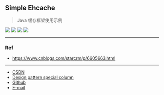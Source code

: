 ## Simple Ehcache

> Java 缓存框架使用示例

![](https://img.shields.io/badge/java-1.8-red.svg)
![](https://img.shields.io/badge/intellij%20idea-2018.3.3-brown.svg)
![](https://img.shields.io/badge/maven-3.6.0-thistle.svg)
![](https://img.shields.io/badge/ehcache-3.3.0-orange.svg)

------------------------------------------

### Ref
- https://www.cnblogs.com/starcrm/p/6605663.html

------------------------------------------

- [CSDN](https://qwhai.blog.csdn.net/)
- [Design pattern special column](http://blog.csdn.net/column/details/java-designpattern-w.html)
- [Github](https://github.com/qwhai)
- [E-mail](return_zero0@163.com)